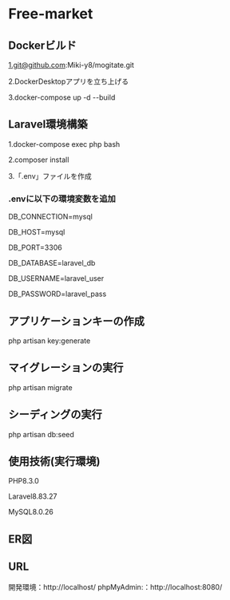 # Free-market
## Dockerビルド

1.git@github.com:Miki-y8/mogitate.git

2.DockerDesktopアプリを立ち上げる

3.docker-compose up -d --build

## Laravel環境構築

1.docker-compose exec php bash

2.composer install

3.「.env」ファイルを作成

### .envに以下の環境変数を追加

DB_CONNECTION=mysql

DB_HOST=mysql

DB_PORT=3306

DB_DATABASE=laravel_db

DB_USERNAME=laravel_user

DB_PASSWORD=laravel_pass

## アプリケーションキーの作成

php artisan key:generate

## マイグレーションの実行

php artisan migrate

## シーディングの実行

php artisan db:seed

## 使用技術(実行環境)

PHP8.3.0

Laravel8.83.27

MySQL8.0.26

## ER図


## URL
開発環境：http://localhost/
phpMyAdmin:：http://localhost:8080/

